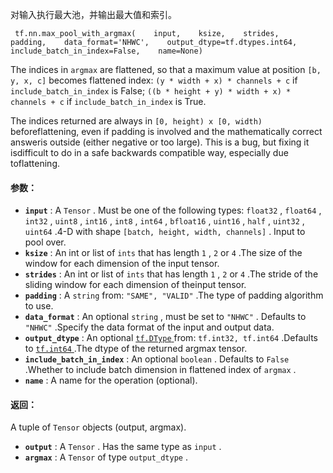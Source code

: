 对输入执行最大池，并输出最大值和索引。

```
 tf.nn.max_pool_with_argmax(    input,    ksize,    strides,    padding,    data_format='NHWC',    output_dtype=tf.dtypes.int64,    include_batch_in_index=False,    name=None) 
```

The indices in  `argmax`  are flattened, so that a maximum value at position `[b, y, x, c]`  becomes flattened index:  `(y * width + x) * channels + c`  if `include_batch_in_index`  is False; `((b * height + y) * width + x) * channels + c` if  `include_batch_in_index`  is True.

The indices returned are always in  `[0, height) x [0, width)`  beforeflattening, even if padding is involved and the mathematically correct answeris outside (either negative or too large).  This is a bug, but fixing it isdifficult to do in a safe backwards compatible way, especially due toflattening.

#### 参数：
- **`input`** : A  `Tensor` . Must be one of the following types:  `float32` ,  `float64` , `int32` ,  `uint8` ,  `int16` ,  `int8` ,  `int64` ,  `bfloat16` ,  `uint16` ,  `half` , `uint32` ,  `uint64` .4-D with shape  `[batch, height, width, channels]` .  Input to pool over.
- **`ksize`** : An int or list of  `ints`  that has length  `1` ,  `2`  or  `4` .The size of the window for each dimension of the input tensor.
- **`strides`** : An int or list of  `ints`  that has length  `1` ,  `2`  or  `4` .The stride of the sliding window for each dimension of theinput tensor.
- **`padding`** : A  `string`  from:  `"SAME", "VALID"` .The type of padding algorithm to use.
- **`data_format`** : An optional  `string` , must be set to  `"NHWC"` . Defaults to `"NHWC"` .Specify the data format of the input and output data.
- **`output_dtype`** : An optional [ `tf.DType` ](https://tensorflow.google.cn/api_docs/python/tf/dtypes/DType) from:  `tf.int32, tf.int64` .Defaults to [ `tf.int64` ](https://tensorflow.google.cn/api_docs/python/tf#int64).The dtype of the returned argmax tensor.
- **`include_batch_in_index`** : An optional  `boolean` . Defaults to  `False` .Whether to include batch dimension in flattened index of  `argmax` .
- **`name`** : A name for the operation (optional).


#### 返回：
A tuple of  `Tensor`  objects (output, argmax).

- **`output`** : A  `Tensor` . Has the same type as  `input` .
- **`argmax`** : A  `Tensor`  of type  `output_dtype` .
